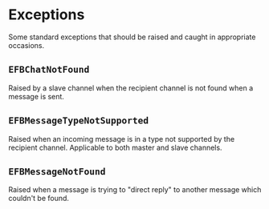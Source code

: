 # Exceptions

Some standard exceptions that should be raised and caught in appropriate occasions.

## `EFBChatNotFound`
Raised by a slave channel when the recipient channel is not found when a message is sent.

## `EFBMessageTypeNotSupported`
Raised when an incoming message is in a type not supported by the recipient channel. Applicable to both master and slave channels.

## `EFBMessageNotFound`
Raised when a message is trying to "direct reply" to another message which couldn't be found. 
